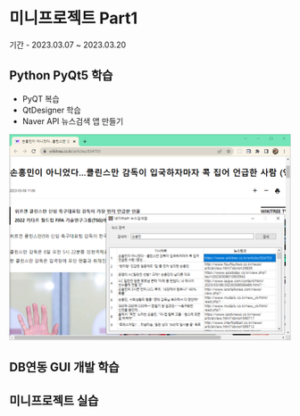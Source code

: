 # 미니프로젝트 Part1
기간 - 2023.03.07 ~ 2023.03.20

## Python PyQt5 학습
- PyQT 복습
- QtDesigner 학습
- Naver API 뉴스검색 앱 만들기

<!-- HTML 주석
![네이버뉴스앱](https://raw.githubusercontent.com/Yong-Hwan-Lee/miniprojects/main/images/navernews2.png)
-->
<img src="https://raw.githubusercontent.com/Yong-Hwan-Lee/miniprojects/main/images/navernews2.png" width ="780" />

## DB연동 GUI 개발 학습

## 미니프로젝트 실습

